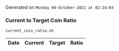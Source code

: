 Generated on `Monday 04-October-2021 at 02:24:03`

### Current to Target Coin Ratio
`current_coin_ratio.sh`

Date|Current|Target|Ratio
---|---|---|---
